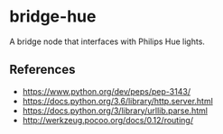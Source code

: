 # bridge-hue

A bridge node that interfaces with Philips Hue lights.

## References

* https://www.python.org/dev/peps/pep-3143/
* https://docs.python.org/3.6/library/http.server.html
* https://docs.python.org/3/library/urllib.parse.html
* http://werkzeug.pocoo.org/docs/0.12/routing/
